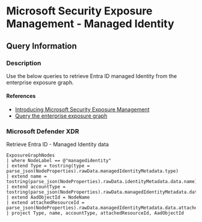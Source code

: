 # Microsoft Security Exposure Management - Managed Identity

## Query Information

### Description

Use the below queries to retrieve Entra ID managed Identity from the enterprise exposure graph.

#### References

- [Introducing Microsoft Security Exposure Management](https://techcommunity.microsoft.com/t5/security-compliance-and-identity/introducing-microsoft-security-exposure-management/ba-p/4080907)
- [Query the enterprise exposure graph](https://learn.microsoft.com/en-us/security-exposure-management/query-enterprise-exposure-graph)

### Microsoft Defender XDR

Retrieve Entra ID - Managed Identity data

```kql
ExposureGraphNodes 
| where NodeLabel == @"managedidentity"
| extend Type = tostring(type = parse_json(NodeProperties).rawData.managedIdentityMetadata.type)
| extend name = tostring(parse_json(NodeProperties).rawData.identityMetadata.data.name)
| extend accountType = tostring(parse_json(NodeProperties).rawData.managedIdentityMetadata.data.accountType)
| extend AadObjectId = NodeName
| extend attachedResourceId = parse_json(NodeProperties).rawData.managedIdentityMetadata.data.attachedResourceId
| project Type, name, accountType, attachedResourceId, AadObjectId

```


